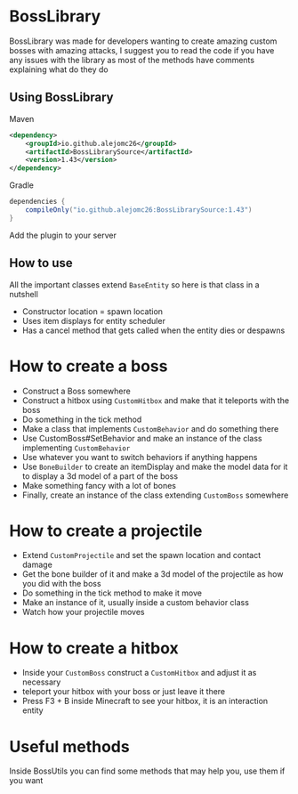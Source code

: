 # BossLibrary

BossLibrary was made for developers wanting to create amazing custom bosses with amazing attacks, I suggest you to read the code
if you have any issues with the library as most of the methods have comments explaining what do they do

## Using BossLibrary
Maven
````xml
<dependency>
    <groupId>io.github.alejomc26</groupId>
    <artifactId>BossLibrarySource</artifactId>
    <version>1.43</version>
</dependency>
````

Gradle
````gradle
dependencies {
    compileOnly("io.github.alejomc26:BossLibrarySource:1.43")
}
````

Add the plugin to your server


## How to use

All the important classes extend ``BaseEntity`` so here is that class in a nutshell

- Constructor location = spawn location
- Uses item displays for entity scheduler
- Has a cancel method that gets called when the entity dies or despawns

# How to create a boss

- Construct a Boss somewhere
- Construct a hitbox using ``CustomHitbox`` and make that it teleports with the boss 
- Do something in the tick method
- Make a class that implements ``CustomBehavior`` and do something there
- Use CustomBoss#SetBehavior and make an instance of the class implementing ``CustomBehavior``
- Use whatever you want to switch behaviors if anything happens
- Use ``BoneBuilder`` to create an itemDisplay and make the model data for it to display a 3d model of a part of the boss
- Make something fancy with a lot of bones
- Finally, create an instance of the class extending ``CustomBoss`` somewhere

# How to create a projectile

- Extend ``CustomProjectile`` and set the spawn location and contact damage
- Get the bone builder of it and make a 3d model of the projectile as how you did with the boss
- Do something in the tick method to make it move
- Make an instance of it, usually inside a custom behavior class
- Watch how your projectile moves

# How to create a hitbox

- Inside your ``CustomBoss`` construct a `CustomHitbox` and adjust it as necessary
- teleport your hitbox with your boss or just leave it there
- Press F3 + B inside Minecraft to see your hitbox, it is an interaction entity

# Useful methods

Inside BossUtils you can find some methods that may help you, use them if you want
